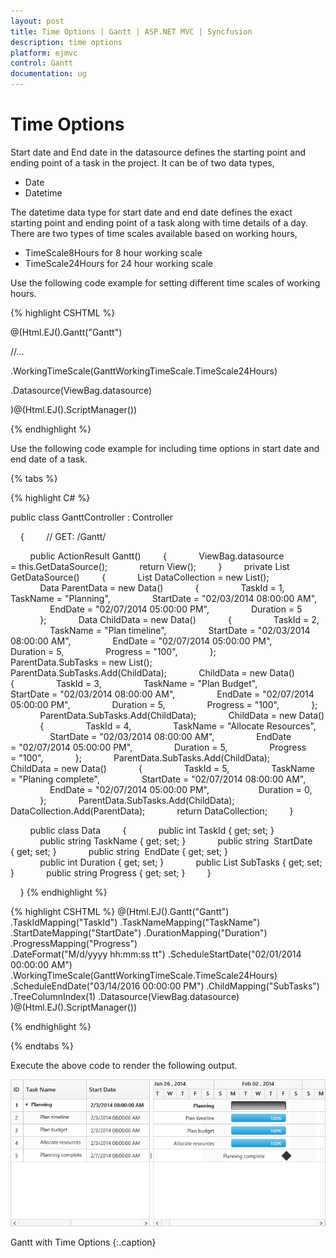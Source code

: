 ```yaml
---
layout: post
title: Time Options | Gantt | ASP.NET MVC | Syncfusion
description: time options
platform: ejmvc
control: Gantt
documentation: ug
---
```


# Time Options

Start date and End date in the datasource defines the starting point and ending point of a task in the project. It can be of two data types,

* Date 
* Datetime

The datetime data type for start date and end date defines the exact starting point and ending point of a task along with time details of a day. There are two types of time scales available based on working hours,

* TimeScale8Hours  for 8 hour working scale
* TimeScale24Hours for 24 hour working scale

Use the following code example for setting different time scales of working hours.

{% highlight CSHTML %}

@(Html.EJ().Gantt("Gantt")

//...

.WorkingTimeScale(GanttWorkingTimeScale.TimeScale24Hours)

.Datasource(ViewBag.datasource)

)@(Html.EJ().ScriptManager())

{% endhighlight %}

Use the following code example for including time options in start date and end date of a task.

{% tabs %}

{% highlight C# %}

public class GanttController : Controller

    {
        // GET: /Gantt/

        public ActionResult Gantt()
        {
            ViewBag.datasource = this.GetDataSource();
            return View();
        }
        private List<Data> GetDataSource()
        {
            List<Data> DataCollection = new List<Data>();
            Data ParentData = new Data()
            {
                TaskId = 1,
                TaskName = "Planning",
                StartDate = "02/03/2014 08:00:00 AM",
                EndDate = "02/07/2014 05:00:00 PM",
                Duration = 5
            };
            Data ChildData = new Data()
            {
                TaskId = 2,
                TaskName = "Plan timeline",
                StartDate = "02/03/2014 08:00:00 AM",
                EndDate = "02/07/2014 05:00:00 PM",
                Duration = 5,
                Progress = "100",
            };
            ParentData.SubTasks = new List<Data>();
            ParentData.SubTasks.Add(ChildData);
            ChildData = new Data()
            {
                TaskId = 3,
                TaskName = "Plan Budget",
                StartDate = "02/03/2014 08:00:00 AM",
                EndDate = "02/07/2014 05:00:00 PM",
                Duration = 5,
                Progress = "100",
            };
            ParentData.SubTasks.Add(ChildData);
            ChildData = new Data()
            {
                TaskId = 4,
                TaskName = "Allocate Resources",
                StartDate = "02/03/2014 08:00:00 AM",
                EndDate = "02/07/2014 05:00:00 PM",
                Duration = 5,
                Progress = "100",
            };
            ParentData.SubTasks.Add(ChildData);
            ChildData = new Data()
            {
                TaskId = 5,
                TaskName = "Planing complete",
                StartDate = "02/07/2014 08:00:00 AM",
                EndDate = "02/07/2014 05:00:00 PM",   
                Duration = 0,
            };
            ParentData.SubTasks.Add(ChildData);
            DataCollection.Add(ParentData);
            return DataCollection;
        }

        public class Data
        {
            public int TaskId { get; set; }
            public string TaskName { get; set; }
            public string  StartDate { get; set; }
            public string  EndDate { get; set; }
            public int Duration { get; set; }
            public List<Data> SubTasks { get; set; }
            public string Progress { get; set; }
        }

    }
{% endhighlight %}

{% highlight CSHTML %}
@(Html.EJ().Gantt("Gantt")
            .TaskIdMapping("TaskId")
            .TaskNameMapping("TaskName")
            .StartDateMapping("StartDate")
            .DurationMapping("Duration")
            .ProgressMapping("Progress")            
            .DateFormat("M/d/yyyy hh:mm:ss tt")
            .ScheduleStartDate("02/01/2014 00:00:00 AM")
            .WorkingTimeScale(GanttWorkingTimeScale.TimeScale24Hours)
            .ScheduleEndDate("03/14/2016 00:00:00 PM")
            .ChildMapping("SubTasks")
            .TreeColumnIndex(1)
            .Datasource(ViewBag.datasource)
    )@(Html.EJ().ScriptManager())
	
{% endhighlight %}

{% endtabs %}  

Execute the above code to render the following output.

![](Time-Options_images/Time-Options_img1.png)

Gantt with Time Options
{:.caption}
